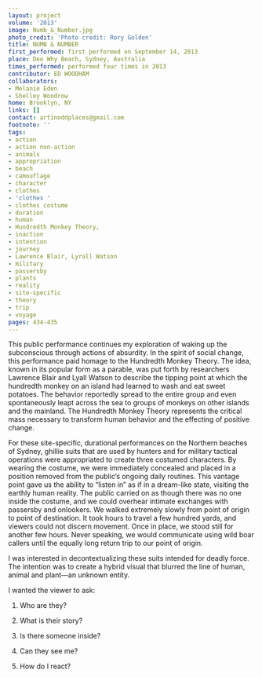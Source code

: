 ```yaml
---
layout: project
volume: '2013'
image: Numb_&_Number.jpg
photo_credit: 'Photo credit: Rory Golden'
title: NUMB & NUMBER
first_performed: first performed on September 14, 2013
place: Dee Why Beach, Sydney, Australia
times_performed: performed four times in 2013
contributor: ED WOODHAM
collaborators:
- Melanie Eden
- Shelley Woodrow
home: Brooklyn, NY
links: []
contact: artinoddplaces@gmail.com
footnote: ''
tags:
- action
- action non-action
- animals
- appropriation
- beach
- camouflage
- character
- clothes
- 'clothes '
- clothes costume
- duration
- human
- Hundredth Monkey Theory,
- inaction
- intention
- journey
- Lawrence Blair, Lyrall Watson
- military
- passersby
- plants
- reality
- site-specific
- theory
- trip
- voyage
pages: 434-435
---
```


This public performance continues my exploration of waking up the subconscious through actions of absurdity. In the spirit of social change, this performance paid homage to the Hundredth Monkey Theory. The idea, known in its popular form as a parable, was put forth by researchers Lawrence Blair and Lyall Watson to describe the tipping point at which the hundredth monkey on an island had learned to wash and eat sweet potatoes. The behavior reportedly spread to the entire group and even spontaneously leapt across the sea to groups of monkeys on other islands and the mainland. The Hundredth Monkey Theory represents the critical mass necessary to transform human behavior and the effecting of positive change.

For these site-specific, durational performances on the Northern beaches of Sydney, ghillie suits that are used by hunters and for military tactical operations were appropriated to create three costumed characters. By wearing the costume, we were immediately concealed and placed in a position removed from the public’s ongoing daily routines. This vantage point gave us the ability to “listen in” as if in a dream-like state, visiting the earthly human reality. The public carried on as though there was no one inside the costume, and we could overhear intimate exchanges with passersby and onlookers. We walked extremely slowly from point of origin to point of destination. It took hours to travel a few hundred yards, and viewers could not discern movement. Once in place, we stood still for another few hours. Never speaking, we would communicate using wild boar callers until the equally long return trip to our point of origin.

I was interested in decontextualizing these suits intended for deadly force. The intention was to create a hybrid visual that blurred the line of human, animal and plant—an unknown entity.

I wanted the viewer to ask:

1)	Who are they?

2)	What is their story?

3)	Is there someone inside?

4)	Can they see me?

5)	How do I react?
